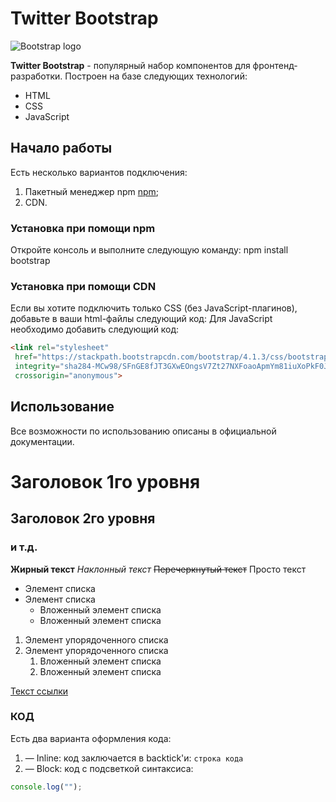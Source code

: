 # Twitter Bootstrap
![Bootstrap logo](https://i.imgur.com/qhtywl2.png)

**Twitter Bootstrap** - популярный набор компонентов для фронтенд-разработки.
Построен на базе следующих технологий:
* HTML
* CSS
* JavaScript

## Начало работы
Есть несколько вариантов подключения:
1. Пакетный менеджер npm [npm](https://npmjs.com);
1. CDN.

### Установка при помощи npm
Откройте консоль и выполните следующую команду: npm install bootstrap

### Установка при помощи CDN
Если вы хотите подключить только CSS (без JavaScript-плагинов),
добавьте в ваши html-файлы следующий код:
Для JavaScript необходимо добавить следующий код:
```html
<link rel="stylesheet"
 href="https://stackpath.bootstrapcdn.com/bootstrap/4.1.3/css/bootstrap.min.css"
 integrity="sha284-MCw98/SFnGE8fJT3GXwEOngsV7Zt27NXFoaoApmYm81iuXoPkF0JwJ8ERdknLPMO"
 crossorigin="anonymous">
```

## Использование
Все возможности по использованию описаны в официальной документации.

# Заголовок 1го уровня
## Заголовок 2го уровня 
###  и т.д. 
**Жирный текст**
*Наклонный текст*
~~Перечеркнутый текст~~
Просто текст
* Элемент списка
* Элемент списка
    * Вложенный элемент списка
    * Вложенный элемент списка
1. Элемент упорядоченного списка
1. Элемент упорядоченного списка
    1. Вложенный элемент списка
    1. Вложенный элемент списка

[Текст ссылки](http://localhost)

### КОД

Есть два варианта оформления кода:
1. — Inline: код заключается в backtick'и: `строка кода`
1. — Block: код с подсветкой синтаксиса:
```javascript
console.log("");
```
    
